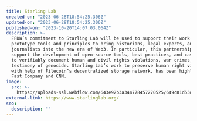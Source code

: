 ```yaml
---
title: Starling Lab
created-on: "2023-06-28T18:54:25.306Z"
updated-on: "2023-06-28T18:54:25.306Z"
published-on: "2023-10-20T14:07:03.064Z"
description: >-
  FFDW’s commitment to Starling Lab will be used to support their work to
  prototype tools and principles to bring historians, legal experts, and
  journalists into the new era of Web3. In particular, this partnership will
  support the development of open-source tools, best practices, and case studies
  to verifiably document human and civil rights violations, war crimes, and
  testimony of genocide. Starling Lab’s work to preserve human right violations,
  with help of Filecoin’s decentralized storage network, has been highlighted in
  Fast Company and CNN.
image:
  src: >-
    https://uploads-ssl.webflow.com/643e92b3a344778457270525/649c81d53d6f2b384d2aa16e_image.png
external-link: https://www.starlinglab.org/
seo:
  description: ""
---
```

